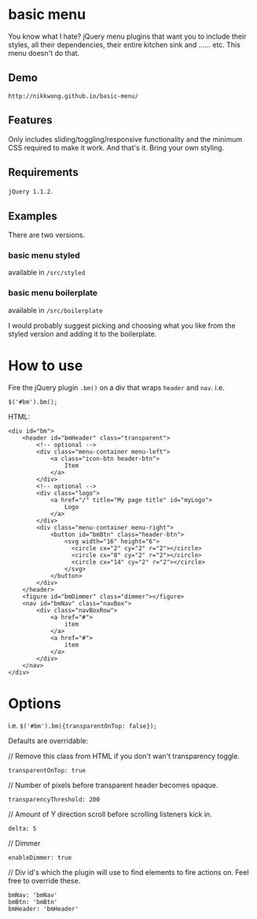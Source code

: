 # basic menu
You know what I hate? jQuery menu plugins that want you to include their styles, all their dependencies, their entire kitchen sink and ...... etc. This menu doesn't do that. 

## Demo

```http://nikkwong.github.io/basic-menu/```

## Features

Only includes sliding/toggling/responsive functionality and the minimum CSS required to make it work. And that's it. Bring your own styling.

## Requirements

```jQuery 1.1.2```.

## Examples

There are two versions.

### basic menu styled

available in ```/src/styled```

### basic menu boilerplate

available in ```/src/boilerplate```


I would probably suggest picking and choosing what you like from the styled version and adding it to the boilerplate.


# How to use

Fire the jQuery plugin ```.bm()``` on a div that wraps ```header``` and ```nav```. i.e.

```
$('#bm').bm();
```

HTML: 


````
<div id="bm">
	<header id="bmHeader" class="transparent">
		<!-- optional -->
		<div class="menu-container menu-left">
			<a class="icon-btn header-btn">
				Item
			</a>
		</div>
		<!-- optional -->
		<div class="logo">
			<a href="/" title="My page title" id="myLogo">
				Logo
			</a>
		</div>
		<div class="menu-container menu-right">
			<button id="bmBtn" class="header-btn">
				<svg width="16" height="6">
				  <circle cx="2" cy="2" r="2"></circle>
				  <circle cx="8" cy="2" r="2"></circle>
				  <circle cx="14" cy="2" r="2"></circle>
				</svg>
			</button>
		</div>
	</header>
	<figure id="bmDimmer" class="dimmer"></figure>
	<nav id="bmNav" class="navBox">
		<div class="navBoxRow">
			<a href="#">
				item
			</a>
			<a href="#">
				item
			</a>
		</div>
	</nav>
</div>
````

# Options

i.e. ```$('#bm').bm({transparentOnTop: false});```

Defaults are overridable:


// Remove this class from HTML if you don't wan't transparency toggle.
````
transparentOnTop: true
````

// Number of pixels before transparent header becomes opaque.
````
transparencyThreshold: 200
````

// Amount of Y direction scroll before scrolling listeners kick in.  
````
delta: 5
````

// Dimmer
````
enableDimmer: true
````

// Div id's which the plugin will use to find elements to fire actions on. Feel free to override these.
````
bmNav: 'bmNav'
bmBtn: 'bmBtn'
bmHeader: 'bmHeader'
````